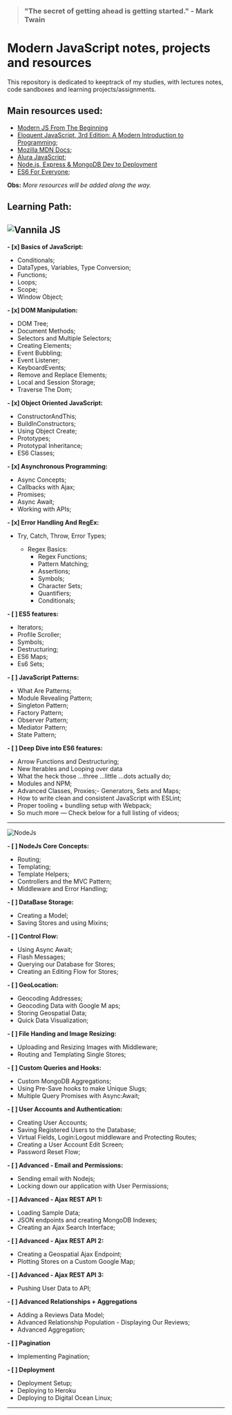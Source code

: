 > ### "The secret of getting ahead is getting started." - Mark Twain

# Modern JavaScript notes, projects and resources

This repository is dedicated to keeptrack of my studies, with lectures notes, code sandboxes and learning projects/assignments.

## Main resources used:

- [Modern JS From The Beginning](https://www.udemy.com/modern-javascript-from-the-beginning/?couponCode=TRAVERSYMEDIA)
- [Eloquent JavaScript, 3rd Edition: A Modern Introduction to Programming](https://www.amazon.com.br/Eloquent-JavaScript-3rd-Introduction-Programming/dp/1593279507);
- [Mozilla MDN Docs](https://developer.mozilla.org/en-US/docs/Learn/Getting_started_with_the_web);
- [Alura JavaScript](https://www.alura.com.br/cursos-online-front-end/javascript);
- [Node.js, Express & MongoDB Dev to Deployment ](https://www.udemy.com/nodejs-express-mongodb-dev-to-deployment/?couponCode=TRAVERSYMEDIA)
- [ES6 For Everyone](https://es6.io/);

**Obs:** _More resources will be added along the way._

## **Learning Path:**

## ![Vannila JS](https://plainjs.com/static/img/logo_640.png)

**- [x] Basics of JavaScript:**

- Conditionals;
- DataTypes, Variables, Type Conversion;
- Functions;
- Loops;
- Scope;
- Window Object;

**- [x] DOM Manipulation:**

- DOM Tree;
- Document Methods;
- Selectors and Multiple Selectors;
- Creating Elements;
- Event Bubbling;
- Event Listener;
- KeyboardEvents;
- Remove and Replace Elements;
- Local and Session Storage;
- Traverse The Dom;

**- [x] Object Oriented JavaScript:**

- ConstructorAndThis;
- BuildInConstructors;
- Using Object Create;
- Prototypes;
- Prototypal Inheritance;
- ES6 Classes;

**- [x] Asynchronous Programming:**

- Async Concepts;
- Callbacks with Ajax;
- Promises;
- Async Await;
- Working with APIs;

**- [x] Error Handling And RegEx:**

- Try, Catch, Throw, Error Types;

  - Regex Basics:
    - Regex Functions;
    - Pattern Matching;
    - Assertions;
    - Symbols;
    - Character Sets;
    - Quantifiers;
    - Conditionals;

**- [ ] ES5 features:**

- Iterators;
- Profile Scroller;
- Symbols;
- Destructuring;
- ES6 Maps;
- Es6 Sets;

**- [ ] JavaScript Patterns:**

- What Are Patterns;
- Module Revealing Pattern;
- Singleton Pattern;
- Factory Pattern;
- Observer Pattern;
- Mediator Pattern;
- State Pattern;

**- [ ] Deep Dive into ES6 features:**

- Arrow Functions and Destructuring;
- New Iterables and Looping over data
- What the heck those ...three ...little ...dots actually do;
- Modules and NPM;
- Advanced Classes, Proxies;- Generators, Sets and Maps;
- How to write clean and consistent JavaScript with ESLint;
- Proper tooling + bundling setup with Webpack;
- So much more — Check below for a full listing of videos;

---

![NodeJs](https://trainingprdcdnendpoint.azureedge.net/Images/nodejs-520.jpg)

**- [ ] NodeJs Core Concepts:**

- Routing;
- Templating;
- Template Helpers;
- Controllers and the MVC Pattern;
- Middleware and Error Handling;

**- [ ] DataBase Storage:**

- Creating a Model;
- Saving Stores and using Mixins;

**- [ ] Control Flow:**

- Using Async Await;
- Flash Messages;
- Querying our Database for Stores;
- Creating an Editing Flow for Stores;

**- [ ] GeoLocation:**

- Geocoding Addresses;
- Geocoding Data with Google M
  aps;
- Storing Geospatial Data;
- Quick Data Visualization;

**- [ ] File Handing and Image Resizing:**

- Uploading and Resizing Images with Middleware;
- Routing and Templating Single Stores;

**- [ ] Custom Queries and Hooks:**

- Custom MongoDB Aggregations;
- Using Pre-Save hooks to make Unique Slugs;
- Multiple Query Promises with Async:Await;

**- [ ] User Accounts and Authentication:**

- Creating User Accounts;
- Saving Registered Users to the Database;
- Virtual Fields, Login:Logout middleware and Protecting Routes;
- Creating a User Account Edit Screen;
- Password Reset Flow;

**- [ ] Advanced - Email and Permissions:**

- Sending email with Nodejs;
- Locking down our application with User Permissions;

**- [ ] Advanced - Ajax REST API 1:**

- Loading Sample Data;
- JSON endpoints and creating MongoDB Indexes;
- Creating an Ajax Search Interface;

**- [ ] Advanced - Ajax REST API 2:**

- Creating a Geospatial Ajax Endpoint;
- Plotting Stores on a Custom Google Map;

**- [ ] Advanced - Ajax REST API 3:**

- Pushing User Data to API;

**- [ ] Advanced Relationships + Aggregations**

- Adding a Reviews Data Model;
- Advanced Relationship Population - Displaying Our Reviews;
- Advanced Aggregation;

**- [ ] Pagination**

- Implementing Pagination;

**- [ ] Deployment**

- Deployment Setup;
- Deploying to Heroku
- Deploying to Digital Ocean Linux;

---
